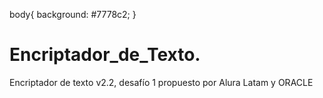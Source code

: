 body{
background: #7778c2;
}


# Encriptador_de_Texto.
Encriptador de texto v2.2, desafío 1 propuesto por Alura Latam y ORACLE
